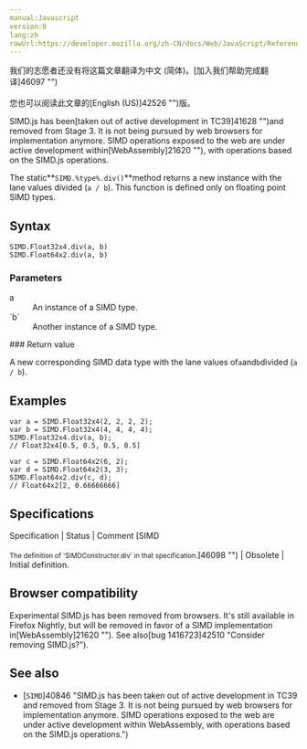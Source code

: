 ```yaml
---
manual:Javascript
version:0
lang:zh
rawUrl:https://developer.mozilla.org/zh-CN/docs/Web/JavaScript/Reference/Global_Objects/SIMD/div
---
```




<bdi>我们的志愿者还没有将这篇文章翻译为<bdi>中文 (简体)</bdi>。[加入我们帮助完成翻译]46097 "")<br></br>您也可以阅读此文章的[English (US)]42526 "")版。</bdi>






SIMD.js has been[taken out of active development in TC39]41628 "")and removed from Stage 3. It is not being pursued by web browsers for implementation anymore. SIMD operations exposed to the web are under active development within[WebAssembly]21620 ""), with operations based on the SIMD.js operations.



The static**`SIMD.%type%.div()`**method returns a new instance with the lane values divided (`a / b`). This function is defined only on floating point SIMD types.


## Syntax<a name="Syntax"></a>

```
SIMD.Float32x4.div(a, b)
SIMD.Float64x2.div(a, b)
```

### Parameters<a name="Parameters"></a>
<dl><dt id=''>a</dt><dd>An instance of a SIMD type.</dd><dt id=''>`b`</dt><dd>Another instance of a SIMD type.</dd></dl>
### Return value<a name="Return_value"></a>


A new corresponding SIMD data type with the lane values of`a`and`b`divided (`a / b`).


## Examples<a name="Examples"></a>

```
var a = SIMD.Float32x4(2, 2, 2, 2);
var b = SIMD.Float32x4(4, 4, 4, 4);
SIMD.Float32x4.div(a, b);
// Float32x4[0.5, 0.5, 0.5, 0.5]

var c = SIMD.Float64x2(6, 2);
var d = SIMD.Float64x2(3, 3);
SIMD.Float64x2.div(c, d);
// Float64x2[2, 0.66666666]
```

## Specifications<a name="Specifications"></a>

Specification | Status | Comment 
[SIMD<br></br><small>The definition of &#39;SIMDConstructor.div&#39; in that specification.</small>]46098 "") | Obsolete | Initial definition. 


## Browser compatibility<a name="Browser_compatibility"></a>


Experimental SIMD.js has been removed from browsers. It&#39;s still available in Firefox Nightly, but will be removed in favor of a SIMD implementation in[WebAssembly]21620 ""). See also[bug 1416723]42510 "Consider removing SIMD.js?").


## See also<a name="See_also"></a>

* [`SIMD`]40846 "SIMD.js has been taken out of active development in TC39 and removed from Stage 3. It is not being pursued by web browsers for implementation anymore. SIMD operations exposed to the web are under active development within WebAssembly, with operations based on the SIMD.js operations.")



